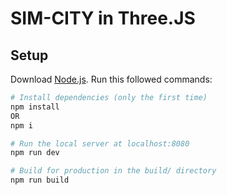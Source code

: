# SIM-CITY in Three.JS

## Setup
Download [Node.js](https://nodejs.org/en/download/).
Run this followed commands:

``` bash
# Install dependencies (only the first time)
npm install 
OR
npm i

# Run the local server at localhost:8080
npm run dev

# Build for production in the build/ directory
npm run build
```
